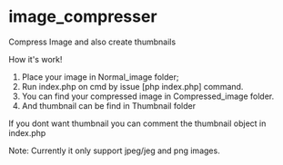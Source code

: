 # image_compresser
Compress Image and also create thumbnails 

How it's work!

  1. Place your image in Normal_image folder; 
  2. Run index.php on cmd by issue [php index.php] command.
  3. You can find your compressed image in Compressed_image folder.
  4. And thumbnail can be find in Thumbnail folder
  
  If you dont want thumbnail you can comment the thumbnail object in index.php
  
  Note: Currently it only support jpeg/jeg and png images.
